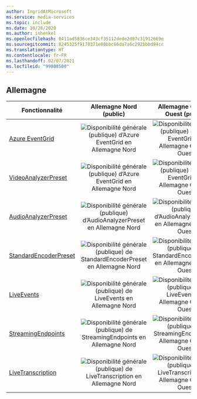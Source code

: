 ```yaml
---
author: IngridAtMicrosoft
ms.service: media-services
ms.topic: include
ms.date: 10/28/2020
ms.author: inhenkel
ms.openlocfilehash: 0411ad5836ce343cf35112dede2d87c31912669e
ms.sourcegitcommit: 8245325f9170371e08bbc66da7a6c292bbbd94cc
ms.translationtype: HT
ms.contentlocale: fr-FR
ms.lasthandoff: 02/07/2021
ms.locfileid: "99808500"
---
```

<!--Feature availability in region-->
## <a name="germany"></a>Allemagne

| Fonctionnalité | Allemagne Nord (public) | Allemagne Centre-Ouest (public) |
| --- | :---: | :---: |
| [Azure EventGrid](../reacting-to-media-services-events.md) |![Disponibilité générale (publique) d’Azure EventGrid en Allemagne Nord](../media/azure-clouds-regions/ga.svg) |![Disponibilité générale (publique) d’Azure EventGrid en Allemagne Centre-Ouest](../media/azure-clouds-regions/ga.svg) |
| [VideoAnalyzerPreset](../analyzing-video-audio-files-concept.md) |![Disponibilité générale (publique) d’Azure EventGrid en Allemagne Nord](../media/azure-clouds-regions/ga.svg) | ![Disponibilité générale (publique) d’Azure EventGrid en Allemagne Centre-Ouest](../media/azure-clouds-regions/ga.svg) |
| [AudioAnalyzerPreset](../analyzing-video-audio-files-concept.md) |![Disponibilité générale (publique) d’AudioAnalyzerPreset en Allemagne Nord](../media/azure-clouds-regions/ga.svg) |![Disponibilité générale (publique) d’AudioAnalyzerPreset en Allemagne Centre-Ouest](../media/azure-clouds-regions/ga.svg) |
| [StandardEncoderPreset](../encoding-concept.md) | ![Disponibilité générale (publique) de StandardEncoderPreset en Allemagne Nord](../media/azure-clouds-regions/ga.svg) |![Disponibilité générale (publique) de StandardEncoderPreset en Allemagne Centre-Ouest](../media/azure-clouds-regions/ga.svg) |
| [LiveEvents](../live-streaming-overview.md) | ![Disponibilité générale (publique) de LiveEvents en Allemagne Nord](../media/azure-clouds-regions/ga.svg) |![Disponibilité générale (publique) de LiveEvents en Allemagne Centre-Ouest](../media/azure-clouds-regions/ga.svg) |
| [StreamingEndpoints](../streaming-endpoint-concept.md) | ![Disponibilité générale (publique) de StreamingEndpoints en Allemagne Nord](../media/azure-clouds-regions/ga.svg) |![Disponibilité générale (publique) de StreamingEndpoints en Allemagne Centre-Ouest](../media/azure-clouds-regions/ga.svg) |
| [LiveTranscription](../live-transcription.md) |![Disponibilité générale (publique) de LiveTranscription en Allemagne Nord](../media/azure-clouds-regions/ga.svg) |![Disponibilité générale (publique) de LiveTranscription en Allemagne Centre-Ouest](../media/azure-clouds-regions/ga.svg) |
